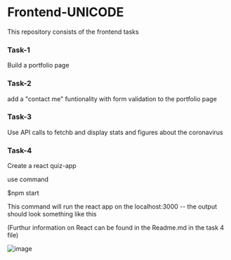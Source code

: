 # Frontend-UNICODE
This repository consists of the frontend tasks

### Task-1
Build a portfolio page



### Task-2 
add a "contact me" funtionality with form validation to the portfolio page

### Task-3
Use API calls to fetchb and display stats and figures about the coronavirus

### Task-4
Create a react quiz-app

use command 

$npm start

This command will run the react app on the localhost:3000 -- the output should look something like this

(Furthur information on React can be found in the Readme.md in the task 4 file)

![image](https://user-images.githubusercontent.com/56297484/89981092-e0044900-dc90-11ea-95b3-eda74ad93c02.png)
